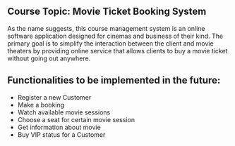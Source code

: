## Course Topic: Movie Ticket Booking System ##

As the name suggests, this course management system is an online
software application designed for cinemas and business of their kind.
The primary goal is to simplify the interaction between the 
client and movie theaters by providing online service that allows 
clients to buy a movie ticket without going out anywhere. 


## Functionalities to be implemented in the future: ##
* Register a new Customer
* Make a booking
* Watch available movie sessions
* Choose a seat for certain movie session
* Get information about movie
* Buy VIP status for a Customer